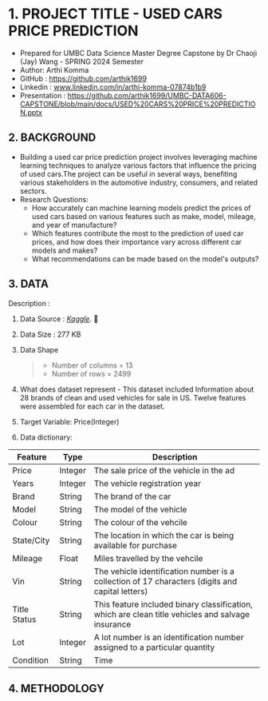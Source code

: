 # 1. PROJECT TITLE - USED CARS PRICE PREDICTION
- Prepared for UMBC Data Science Master Degree Capstone by Dr Chaoji (Jay) Wang - SPRING 2024 Semester
- Author: Arthi Komma
- GitHub : https://github.com/arthik1699
- Linkedin : www.linkedin.com/in/arthi-komma-07874b1b9
- Presentation : https://github.com/arthik1699/UMBC-DATA606-CAPSTONE/blob/main/docs/USED%20CARS%20PRICE%20PREDICTION.pptx


## 2. BACKGROUND
  - Building a used car price prediction project involves leveraging machine learning techniques to analyze various factors that influence the pricing of used cars.The project can be useful in several ways, benefiting various stakeholders in the automotive industry, consumers, and related sectors.
  - Research Questions:
    - How accurately can machine learning models predict the prices of used cars based on various features such as make, model, mileage, and year of manufacture?
    - Which features contribute the most to the prediction of used car prices, and how does their importance vary across different car models and makes?
    - What recommendations can be made based on the model's outputs?



## 3. DATA
Description : 

1. Data Source : *[Kaggle](https://www.kaggle.com/datasets/doaaalsenani/usa-cers-dataset)*. :link:

2. Data Size : 277 KB

3. Data Shape
   > - Number of columns =  13
   > - Number of rows    = 2499

4. What does dataset represent - This dataset included Information about 28 brands of clean and used vehicles for sale in US. Twelve features were assembled for each car in the dataset.

5. Target Variable: Price(Integer)

6. Data dictionary:
   
| Feature          | Type            | Description                                                                                              |
|------------------|-----------------|----------------------------------------------------------------------------------------------------------|
| Price            |Integer          | The sale price of the vehicle in the ad                                                                  |
| Years            | Integer         | The vehicle registration year                                                                            |
| Brand            | String          | The brand of the car                                                                                     |
| Model            | String          | The model of the vehicle                                                                                 |
| Colour           | String          | The colour of the vehcile                                                                                |
| State/City       | String          | The location in which the car is being available for purchase                                            |
| Mileage          | Float           | Miles travelled by the vehcile                                                                           |
| Vin              | String          | The vehicle identification number is a collection of 17 characters (digits and capital letters)          |
| Title Status     | String          | This feature included binary classification, which are clean title vehicles and salvage insurance        |
| Lot              | Integer         | A lot number is an identification number assigned to a particular quantity                               |
| Condition        | String          | Time                                                                                                     |

## 4. METHODOLOGY
